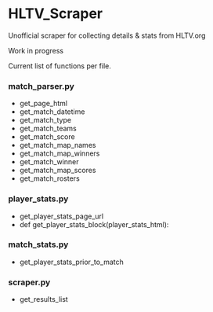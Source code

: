 # HLTV_Scraper
Unofficial scraper for collecting details &amp; stats from HLTV.org

Work in progress

Current list of functions per file.

### match_parser.py
* get_page_html
* get_match_datetime
* get_match_type
* get_match_teams
* get_match_score
* get_match_map_names
* get_match_map_winners
* get_match_winner
* get_match_map_scores
* get_match_rosters

### player_stats.py
* get_player_stats_page_url
* def get_player_stats_block(player_stats_html):

### match_stats.py
* get_player_stats_prior_to_match

### scraper.py
* get_results_list
